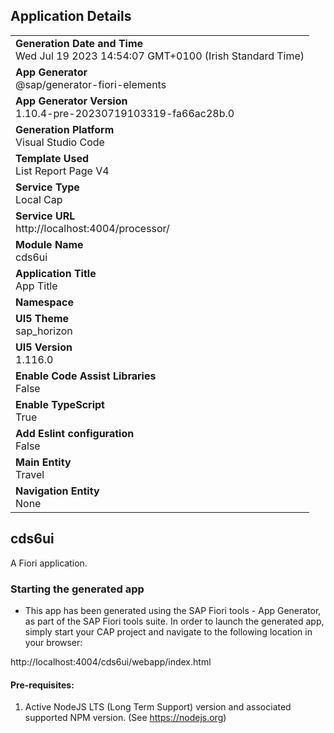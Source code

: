 ## Application Details
|               |
| ------------- |
|**Generation Date and Time**<br>Wed Jul 19 2023 14:54:07 GMT+0100 (Irish Standard Time)|
|**App Generator**<br>@sap/generator-fiori-elements|
|**App Generator Version**<br>1.10.4-pre-20230719103319-fa66ac28b.0|
|**Generation Platform**<br>Visual Studio Code|
|**Template Used**<br>List Report Page V4|
|**Service Type**<br>Local Cap|
|**Service URL**<br>http://localhost:4004/processor/
|**Module Name**<br>cds6ui|
|**Application Title**<br>App Title|
|**Namespace**<br>|
|**UI5 Theme**<br>sap_horizon|
|**UI5 Version**<br>1.116.0|
|**Enable Code Assist Libraries**<br>False|
|**Enable TypeScript**<br>True|
|**Add Eslint configuration**<br>False|
|**Main Entity**<br>Travel|
|**Navigation Entity**<br>None|

## cds6ui

A Fiori application.

### Starting the generated app

-   This app has been generated using the SAP Fiori tools - App Generator, as part of the SAP Fiori tools suite.  In order to launch the generated app, simply start your CAP project and navigate to the following location in your browser:

http://localhost:4004/cds6ui/webapp/index.html

#### Pre-requisites:

1. Active NodeJS LTS (Long Term Support) version and associated supported NPM version.  (See https://nodejs.org)


